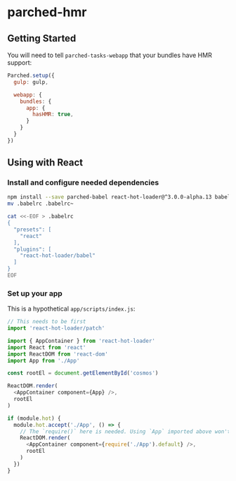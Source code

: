 # parched-hmr

## Getting Started

You will need to tell `parched-tasks-webapp` that your bundles have HMR
support:

```javascript
Parched.setup({
  gulp: gulp,

  webapp: {
    bundles: {
      app: {
        hasHMR: true,
      }
    }
  }
})
```

## Using with React

### Install and configure needed dependencies

```bash
npm install --save parched-babel react-hot-loader@^3.0.0-alpha.13 babel-preset-react
mv .babelrc .babelrc~

cat <<-EOF > .babelrc
{
  "presets": [
    "react"
  ],
  "plugins": [
    "react-hot-loader/babel"
  ]
}
EOF
```

### Set up your app

This is a hypothetical `app/scripts/index.js`:

```javascript
// This needs to be first
import 'react-hot-loader/patch'

import { AppContainer } from 'react-hot-loader'
import React from 'react'
import ReactDOM from 'react-dom'
import App from './App'

const rootEl = document.getElementById('cosmos')

ReactDOM.render(
  <AppContainer component={App} />,
  rootEl
)

if (module.hot) {
  module.hot.accept('./App', () => {
    // The `require()` here is needed. Using `App` imported above won't work.
    ReactDOM.render(
      <AppContainer component={require('./App').default} />,
      rootEl
    )
  })
}
```
